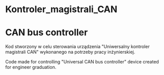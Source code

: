 # Kontroler_magistrali_CAN
# CAN bus controller
Kod stworzony w celu sterowania urządzenia "Uniwersalny kontroler magistrali CAN" wykonanego na potrzeby pracy inżynierskiej.

Code made for controlling "Universal CAN bus controller" device created for engineer graduation.
